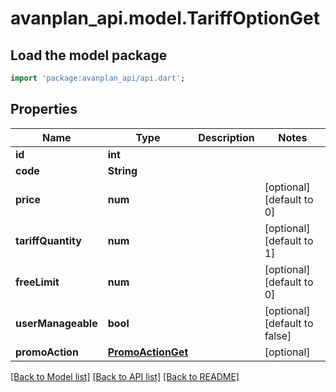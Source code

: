 # avanplan_api.model.TariffOptionGet

## Load the model package
```dart
import 'package:avanplan_api/api.dart';
```

## Properties
Name | Type | Description | Notes
------------ | ------------- | ------------- | -------------
**id** | **int** |  | 
**code** | **String** |  | 
**price** | **num** |  | [optional] [default to 0]
**tariffQuantity** | **num** |  | [optional] [default to 1]
**freeLimit** | **num** |  | [optional] [default to 0]
**userManageable** | **bool** |  | [optional] [default to false]
**promoAction** | [**PromoActionGet**](PromoActionGet.md) |  | [optional] 

[[Back to Model list]](../README.md#documentation-for-models) [[Back to API list]](../README.md#documentation-for-api-endpoints) [[Back to README]](../README.md)


